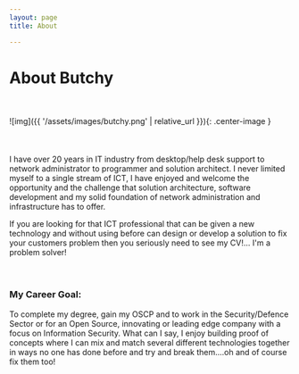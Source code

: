 ```yaml
---
layout: page 
title: About

---
```


# About Butchy 
<br><br>
![img]({{ '/assets/images/butchy.png' | relative_url }}){: .center-image }     
<br><br>  
I have over 20 years in IT industry from desktop/help desk support to network administrator to programmer and solution architect. I never limited myself to a single stream of ICT, I have enjoyed and welcome the opportunity and the challenge that solution architecture, software development and my solid foundation of network administration and infrastructure has to offer.
  
If you are looking for that ICT professional that can be given a new technology and without using before can design or develop a solution to fix your customers problem then you seriously need to see my CV!... I'm a problem solver!   
<br><br>
### My Career Goal:
To complete my degree, gain my OSCP and to work in the Security/Defence Sector or for an Open Source, innovating or leading edge company with a focus on Information Security. What can I say, I enjoy building proof of concepts where I can mix and match several different technologies together in ways no one has done before and try and break them....oh and of course fix them too!
